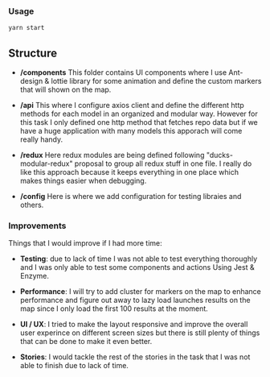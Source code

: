 ### Usage

```sh
yarn start
```

## Structure

- **/components** This folder contains UI components where I use Ant-design & lottie library for some animation and define the custom markers that will shown on the map.

* **/api** This where I configure axios client and define the different http methods for each model in an organized and modular way. However for this task I only defined one http method that fetches repo data but if we have a huge application with many models this apporach will come really handy.


- **/redux** Here redux modules are being defined following "ducks-modular-redux" proposal to group all redux stuff in one file. I really do like this approach because it keeps everything in one place which makes things easier when debugging.


- **/config** Here is where we add configuration for testing libraies and others.


### Improvements

Things that I would improve if I had more time:

- **Testing**: due to lack of time I was not able to test everything thoroughly and I was only able to test some components and actions Using Jest & Enzyme.

- **Performance**: I will try to add cluster for markers on the map to enhance performance and figure out away to lazy load launches results on the map since I only load the first 100 results at the moment.

- **UI / UX**: I tried to make the layout responsive and improve the overall user experince on different screen sizes but there is still plenty of things that can be done to make it even better.

- **Stories**: I would tackle the rest of the stories in the task that I was not able to finish due to lack of time.
